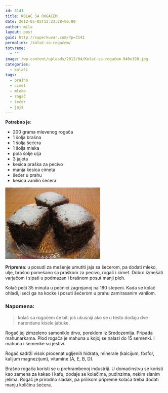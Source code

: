 ```yaml
---
id: 3141
title: KOLAČ SA ROGAČEM
date: 2012-05-05T12:23:28+00:00
author: mila
layout: post
guid: http://superkuvar.com/?p=3141
permalink: /kolač-sa-rogačem/
totvreme:
  - ""
image: /wp-content/uploads/2012/04/Kolač-sa-rogačem-940x198.jpg
categories:
  - kolači
tags:
  - brašno
  - cimet
  - mleko
  - rogač
  - šećer
  - jaja
---
```

**Potrebno je**:

  * 200 grama mlevenog rogača
  * 1 šolja brašna
  * 1 šolja šećera
  * 1 šolja mleka
  * pola šolje ulja
  * 3 jajeta
  * kesica praška za pecivo
  * manja kesica cimeta
  * šećer u prahu
  * kesica vanilin šećera

<img class="alignnone size-medium wp-image-3143" title="Kolač sa rogačem" src="/wp-content/uploads/2012/04/Kolač-sa-rogačem-300x225.jpg" alt="" width="300" height="225" /> 

**Priprema**: u posudi za mešenje umutiti jaja sa šećerom, pa dodati mleko, ulje, brašno pomešano sa praškom za pecivo, rogač i cimet. Dobro izmešati varjačom i sipati u podmazan i brašnom posut manji pleh.

Kolač peći 35 minuta u pećnici zagrejanoj na 180 stepeni. Kada se kolač ohladi, iseći ga na kocke i posuti šećerom u prahu zamirasanim vanilom.

### Napomena:
> kolač sa rogačem će biti još ukusniji ako se u testo dodaju dve narendane kisele jabuke.

Rogač jej zimzeleno samoniklo drvo, poreklom iz Sredozemlja. Pripada mahunarkama. Plod rogača je mahuna u kojoj se nalazi do 15 semenki. I mahuna i semenke su jestivi.

Rogač sadrži visok procenat ugljenih hidrata, minerale (kalcijum, fosfor, kalijum magnezijum), vitamine (A, E, B, D).

Brašno rogača koristi se u prehrambenoj industriji. U domaćinstvu se koristi kao zamena za kakao i kafu, dodaje se kolačima, pudinzima, nekim slanim jelima. Rogač je prirodno sladak, pa prilikom pripreme kolača treba dodati manju količinu šećera.